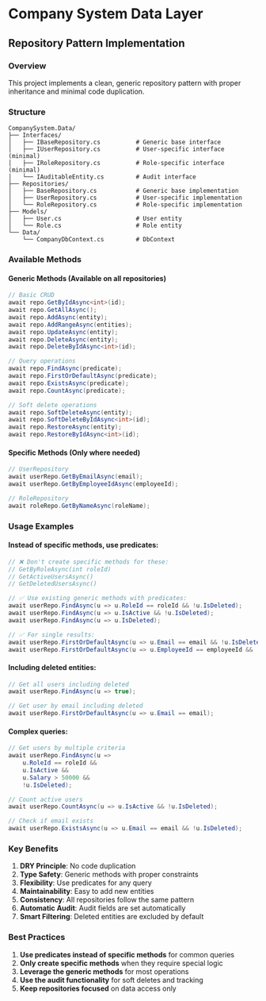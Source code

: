 # Company System Data Layer

## Repository Pattern Implementation

### Overview
This project implements a clean, generic repository pattern with proper inheritance and minimal code duplication.

### Structure

```
CompanySystem.Data/
├── Interfaces/
│   ├── IBaseRepository.cs          # Generic base interface
│   ├── IUserRepository.cs          # User-specific interface (minimal)
│   ├── IRoleRepository.cs          # Role-specific interface (minimal)
│   └── IAuditableEntity.cs         # Audit interface
├── Repositories/
│   ├── BaseRepository.cs           # Generic base implementation
│   ├── UserRepository.cs           # User-specific implementation
│   └── RoleRepository.cs           # Role-specific implementation
├── Models/
│   ├── User.cs                     # User entity
│   └── Role.cs                     # Role entity
└── Data/
    └── CompanyDbContext.cs         # DbContext
```

### Available Methods

#### Generic Methods (Available on all repositories)
```csharp
// Basic CRUD
await repo.GetByIdAsync<int>(id);
await repo.GetAllAsync();
await repo.AddAsync(entity);
await repo.AddRangeAsync(entities);
await repo.UpdateAsync(entity);
await repo.DeleteAsync(entity);
await repo.DeleteByIdAsync<int>(id);

// Query operations
await repo.FindAsync(predicate);
await repo.FirstOrDefaultAsync(predicate);
await repo.ExistsAsync(predicate);
await repo.CountAsync(predicate);

// Soft delete operations
await repo.SoftDeleteAsync(entity);
await repo.SoftDeleteByIdAsync<int>(id);
await repo.RestoreAsync(entity);
await repo.RestoreByIdAsync<int>(id);
```

#### Specific Methods (Only where needed)
```csharp
// UserRepository
await userRepo.GetByEmailAsync(email);
await userRepo.GetByEmployeeIdAsync(employeeId);

// RoleRepository
await roleRepo.GetByNameAsync(roleName);
```

### Usage Examples

#### Instead of specific methods, use predicates:
```csharp
// ❌ Don't create specific methods for these:
// GetByRoleAsync(int roleId)
// GetActiveUsersAsync()
// GetDeletedUsersAsync()

// ✅ Use existing generic methods with predicates:
await userRepo.FindAsync(u => u.RoleId == roleId && !u.IsDeleted);
await userRepo.FindAsync(u => u.IsActive && !u.IsDeleted);
await userRepo.FindAsync(u => u.IsDeleted);

// ✅ For single results:
await userRepo.FirstOrDefaultAsync(u => u.Email == email && !u.IsDeleted);
await userRepo.FirstOrDefaultAsync(u => u.EmployeeId == employeeId && !u.IsDeleted);
```

#### Including deleted entities:
```csharp
// Get all users including deleted
await userRepo.FindAsync(u => true);

// Get user by email including deleted
await userRepo.FirstOrDefaultAsync(u => u.Email == email);
```

#### Complex queries:
```csharp
// Get users by multiple criteria
await userRepo.FindAsync(u => 
    u.RoleId == roleId && 
    u.IsActive && 
    u.Salary > 50000 && 
    !u.IsDeleted);

// Count active users
await userRepo.CountAsync(u => u.IsActive && !u.IsDeleted);

// Check if email exists
await userRepo.ExistsAsync(u => u.Email == email && !u.IsDeleted);
```

### Key Benefits

1. **DRY Principle**: No code duplication
2. **Type Safety**: Generic methods with proper constraints
3. **Flexibility**: Use predicates for any query
4. **Maintainability**: Easy to add new entities
5. **Consistency**: All repositories follow the same pattern
6. **Automatic Audit**: Audit fields are set automatically
7. **Smart Filtering**: Deleted entities are excluded by default

### Best Practices

1. **Use predicates instead of specific methods** for common queries
2. **Only create specific methods** when they require special logic
3. **Leverage the generic methods** for most operations
4. **Use the audit functionality** for soft deletes and tracking
5. **Keep repositories focused** on data access only 